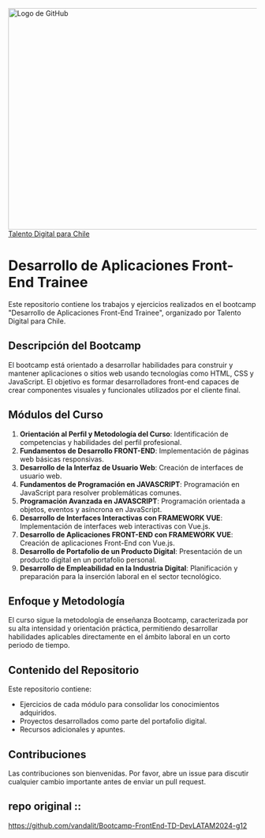 <img src="https://talentodigitalparachile.cl/wp-content/uploads/2021/06/desarrollador-1288x724-1.jpg" alt="Logo de GitHub" width="800" height="449">
<a href="https://talentodigitalparachile.cl/curso/desarrollador-aplicaciones-front-end-trainee/">Talento Digital para Chile</a>

# Desarrollo de Aplicaciones Front-End Trainee

Este repositorio contiene los trabajos y ejercicios realizados en el bootcamp "Desarrollo de Aplicaciones Front-End Trainee", organizado por Talento Digital para Chile. 


## Descripción del Bootcamp

El bootcamp está orientado a desarrollar habilidades para construir y mantener aplicaciones o sitios web usando tecnologías como HTML, CSS y JavaScript. El objetivo es formar desarrolladores front-end capaces de crear componentes visuales y funcionales utilizados por el cliente final.

## Módulos del Curso

1. **Orientación al Perfil y Metodología del Curso**: Identificación de competencias y habilidades del perfil profesional.
2. **Fundamentos de Desarrollo FRONT-END**: Implementación de páginas web básicas responsivas.
3. **Desarrollo de la Interfaz de Usuario Web**: Creación de interfaces de usuario web.
4. **Fundamentos de Programación en JAVASCRIPT**: Programación en JavaScript para resolver problemáticas comunes.
5. **Programación Avanzada en JAVASCRIPT**: Programación orientada a objetos, eventos y asíncrona en JavaScript.
6. **Desarrollo de Interfaces Interactivas con FRAMEWORK VUE**: Implementación de interfaces web interactivas con Vue.js.
7. **Desarrollo de Aplicaciones FRONT-END con FRAMEWORK VUE**: Creación de aplicaciones Front-End con Vue.js.
8. **Desarrollo de Portafolio de un Producto Digital**: Presentación de un producto digital en un portafolio personal.
9. **Desarrollo de Empleabilidad en la Industria Digital**: Planificación y preparación para la inserción laboral en el sector tecnológico.

## Enfoque y Metodología

El curso sigue la metodología de enseñanza Bootcamp, caracterizada por su alta intensidad y orientación práctica, permitiendo desarrollar habilidades aplicables directamente en el ámbito laboral en un corto periodo de tiempo.

## Contenido del Repositorio

Este repositorio contiene:

- Ejercicios de cada módulo para consolidar los conocimientos adquiridos.
- Proyectos desarrollados como parte del portafolio digital.
- Recursos adicionales y apuntes.

## Contribuciones

Las contribuciones son bienvenidas. Por favor, abre un issue para discutir cualquier cambio importante antes de enviar un pull request.

## repo original ::

https://github.com/vandalit/Bootcamp-FrontEnd-TD-DevLATAM2024-g12
